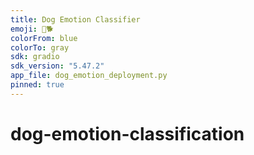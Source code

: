 ```yaml
---
title: Dog Emotion Classifier
emoji: 🐶🐕
colorFrom: blue
colorTo: gray
sdk: gradio
sdk_version: "5.47.2"
app_file: dog_emotion_deployment.py
pinned: true
---
```


# dog-emotion-classification
